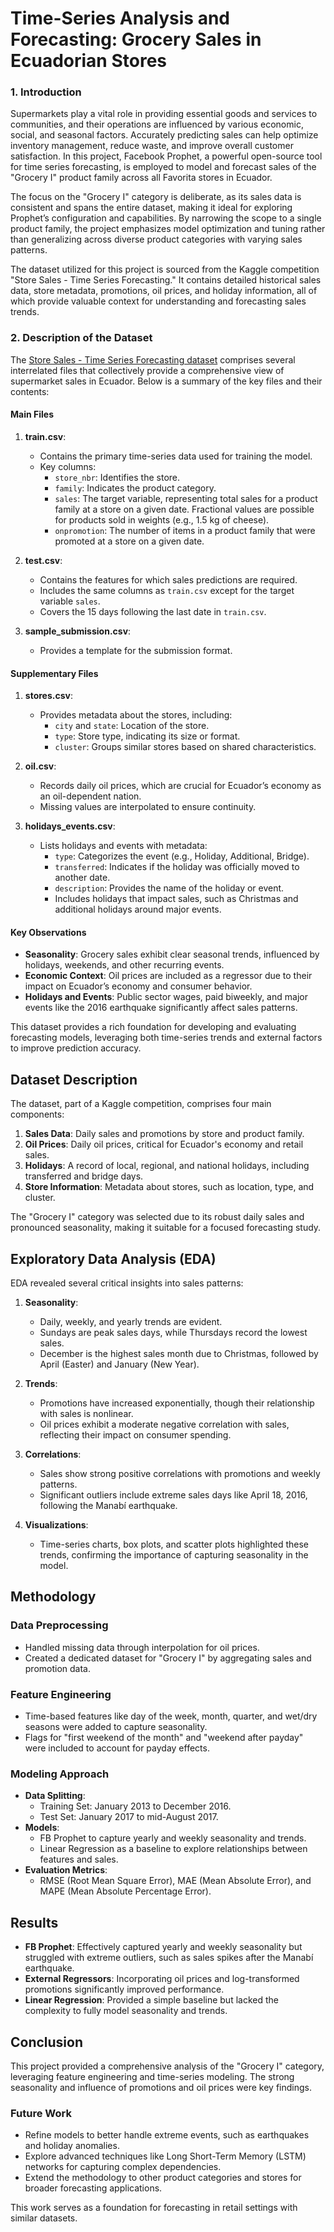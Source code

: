 # Time-Series Analysis and Forecasting: Grocery Sales in Ecuadorian Stores

### 1. Introduction

Supermarkets play a vital role in providing essential goods and services to communities, and their operations are influenced by various economic, social, and seasonal factors. Accurately predicting sales can help optimize inventory management, reduce waste, and improve overall customer satisfaction. In this project, Facebook Prophet, a powerful open-source tool for time series forecasting, is employed to model and forecast sales of the "Grocery I" product family across all Favorita stores in Ecuador.

The focus on the "Grocery I" category is deliberate, as its sales data is consistent and spans the entire dataset, making it ideal for exploring Prophet’s configuration and capabilities. By narrowing the scope to a single product family, the project emphasizes model optimization and tuning rather than generalizing across diverse product categories with varying sales patterns.

The dataset utilized for this project is sourced from the Kaggle competition "Store Sales - Time Series Forecasting." It contains detailed historical sales data, store metadata, promotions, oil prices, and holiday information, all of which provide valuable context for understanding and forecasting sales trends.

### 2. Description of the Dataset

The [Store Sales - Time Series Forecasting dataset](https://www.kaggle.com/competitions/store-sales-time-series-forecasting/data) comprises several interrelated files that collectively provide a comprehensive view of supermarket sales in Ecuador. Below is a summary of the key files and their contents:

#### Main Files

1. **train.csv**:
   - Contains the primary time-series data used for training the model.
   - Key columns:
     - `store_nbr`: Identifies the store.
     - `family`: Indicates the product category.
     - `sales`: The target variable, representing total sales for a product family at a store on a given date. Fractional values are possible for products sold in weights (e.g., 1.5 kg of cheese).
     - `onpromotion`: The number of items in a product family that were promoted at a store on a given date.

2. **test.csv**:
   - Contains the features for which sales predictions are required.
   - Includes the same columns as `train.csv` except for the target variable `sales`.
   - Covers the 15 days following the last date in `train.csv`.

3. **sample_submission.csv**:
   - Provides a template for the submission format.

#### Supplementary Files

1. **stores.csv**:
   - Provides metadata about the stores, including:
     - `city` and `state`: Location of the store.
     - `type`: Store type, indicating its size or format.
     - `cluster`: Groups similar stores based on shared characteristics.

2. **oil.csv**:
   - Records daily oil prices, which are crucial for Ecuador’s economy as an oil-dependent nation.
   - Missing values are interpolated to ensure continuity.

3. **holidays_events.csv**:
   - Lists holidays and events with metadata:
     - `type`: Categorizes the event (e.g., Holiday, Additional, Bridge).
     - `transferred`: Indicates if the holiday was officially moved to another date.
     - `description`: Provides the name of the holiday or event.
     - Includes holidays that impact sales, such as Christmas and additional holidays around major events.

#### Key Observations
- **Seasonality**: Grocery sales exhibit clear seasonal trends, influenced by holidays, weekends, and other recurring events.
- **Economic Context**: Oil prices are included as a regressor due to their impact on Ecuador’s economy and consumer behavior.
- **Holidays and Events**: Public sector wages, paid biweekly, and major events like the 2016 earthquake significantly affect sales patterns.

This dataset provides a rich foundation for developing and evaluating forecasting models, leveraging both time-series trends and external factors to improve prediction accuracy.

## Dataset Description

The dataset, part of a Kaggle competition, comprises four main components:

1. **Sales Data**: Daily sales and promotions by store and product family.
2. **Oil Prices**: Daily oil prices, critical for Ecuador's economy and retail sales.
3. **Holidays**: A record of local, regional, and national holidays, including transferred and bridge days.
4. **Store Information**: Metadata about stores, such as location, type, and cluster.

The "Grocery I" category was selected due to its robust daily sales and pronounced seasonality, making it suitable for a focused forecasting study.

## Exploratory Data Analysis (EDA)

EDA revealed several critical insights into sales patterns:

1. **Seasonality**:
   - Daily, weekly, and yearly trends are evident.
   - Sundays are peak sales days, while Thursdays record the lowest sales.
   - December is the highest sales month due to Christmas, followed by April (Easter) and January (New Year).

2. **Trends**:
   - Promotions have increased exponentially, though their relationship with sales is nonlinear.
   - Oil prices exhibit a moderate negative correlation with sales, reflecting their impact on consumer spending.

3. **Correlations**:
   - Sales show strong positive correlations with promotions and weekly patterns.
   - Significant outliers include extreme sales days like April 18, 2016, following the Manabí earthquake.

4. **Visualizations**:
   - Time-series charts, box plots, and scatter plots highlighted these trends, confirming the importance of capturing seasonality in the model.

## Methodology

### Data Preprocessing
- Handled missing data through interpolation for oil prices.
- Created a dedicated dataset for "Grocery I" by aggregating sales and promotion data.

### Feature Engineering
- Time-based features like day of the week, month, quarter, and wet/dry seasons were added to capture seasonality.
- Flags for "first weekend of the month" and "weekend after payday" were included to account for payday effects.

### Modeling Approach
- **Data Splitting**:
  - Training Set: January 2013 to December 2016.
  - Test Set: January 2017 to mid-August 2017.
- **Models**:
  - FB Prophet to capture yearly and weekly seasonality and trends.
  - Linear Regression as a baseline to explore relationships between features and sales.
- **Evaluation Metrics**:
  - RMSE (Root Mean Square Error), MAE (Mean Absolute Error), and MAPE (Mean Absolute Percentage Error).

## Results

- **FB Prophet**: Effectively captured yearly and weekly seasonality but struggled with extreme outliers, such as sales spikes after the Manabí earthquake.
- **External Regressors**: Incorporating oil prices and log-transformed promotions significantly improved performance.
- **Linear Regression**: Provided a simple baseline but lacked the complexity to fully model seasonality and trends.

## Conclusion

This project provided a comprehensive analysis of the "Grocery I" category, leveraging feature engineering and time-series modeling. The strong seasonality and influence of promotions and oil prices were key findings. 

### Future Work
- Refine models to better handle extreme events, such as earthquakes and holiday anomalies.
- Explore advanced techniques like Long Short-Term Memory (LSTM) networks for capturing complex dependencies.
- Extend the methodology to other product categories and stores for broader forecasting applications.

This work serves as a foundation for forecasting in retail settings with similar datasets.
